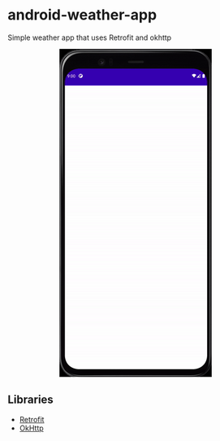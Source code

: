 # android-weather-app
Simple weather app that uses Retrofit and okhttp

<p align="center">
  <img width="300" height="645" src="https://github.com/RamziJabali/android-weather-app/blob/main/ScreenCapture/android3DLoading.gif">
</p>

## Libraries
- [Retrofit](https://square.github.io/retrofit/)
- [OkHttp](https://square.github.io/okhttp/)
